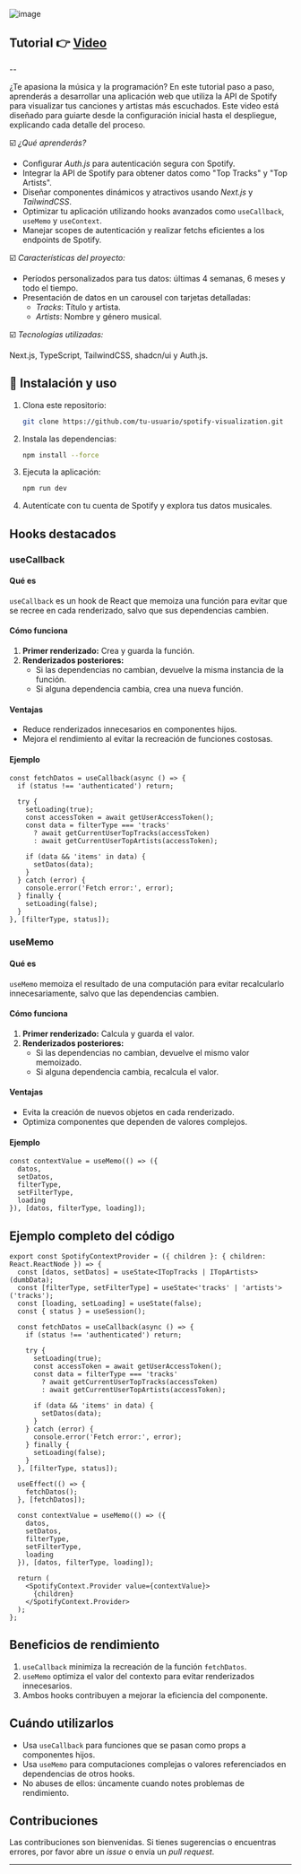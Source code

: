 ![image](https://github.com/user-attachments/assets/eac0027f-b0d9-43a2-956f-8fc620d39b76)
## Tutorial 👉 [Video](https://www.youtube.com/watch?v=L4rNIGdwOE0)

--

¿Te apasiona la música y la programación? En este tutorial paso a paso, aprenderás a desarrollar una aplicación web que utiliza la API de Spotify para visualizar tus canciones y artistas más escuchados. Este video está diseñado para guiarte desde la configuración inicial hasta el despliegue, explicando cada detalle del proceso.

☑️ *¿Qué aprenderás?*

- Configurar *Auth.js* para autenticación segura con Spotify.
- Integrar la API de Spotify para obtener datos como "Top Tracks" y "Top Artists".
- Diseñar componentes dinámicos y atractivos usando *Next.js* y *TailwindCSS*.
- Optimizar tu aplicación utilizando hooks avanzados como `useCallback`, `useMemo` y `useContext`.
- Manejar scopes de autenticación y realizar fetchs eficientes a los endpoints de Spotify.

☑️ *Características del proyecto:*

- Períodos personalizados para tus datos: últimas 4 semanas, 6 meses y todo el tiempo.
- Presentación de datos en un carousel con tarjetas detalladas:
    - *Tracks*: Título y artista.
    - *Artists*: Nombre y género musical.

☑️ *Tecnologías utilizadas:*

Next.js, TypeScript, TailwindCSS, shadcn/ui y Auth.js.

## 🔧 Instalación y uso
1. Clona este repositorio:
   ```bash
   git clone https://github.com/tu-usuario/spotify-visualization.git
   ```
2. Instala las dependencias:
   ```bash
   npm install --force
   ```
3. Ejecuta la aplicación:
   ```bash
   npm run dev
   ```
4. Autentícate con tu cuenta de Spotify y explora tus datos musicales.

## Hooks destacados

### useCallback
#### Qué es
`useCallback` es un hook de React que memoiza una función para evitar que se recree en cada renderizado, salvo que sus dependencias cambien.

#### Cómo funciona
1. **Primer renderizado:** Crea y guarda la función.
2. **Renderizados posteriores:**
   - Si las dependencias no cambian, devuelve la misma instancia de la función.
   - Si alguna dependencia cambia, crea una nueva función.

#### Ventajas
- Reduce renderizados innecesarios en componentes hijos.
- Mejora el rendimiento al evitar la recreación de funciones costosas.

#### Ejemplo
```tsx
const fetchDatos = useCallback(async () => {
  if (status !== 'authenticated') return;

  try {
    setLoading(true);
    const accessToken = await getUserAccessToken();
    const data = filterType === 'tracks'
      ? await getCurrentUserTopTracks(accessToken)
      : await getCurrentUserTopArtists(accessToken);

    if (data && 'items' in data) {
      setDatos(data);
    }
  } catch (error) {
    console.error('Fetch error:', error);
  } finally {
    setLoading(false);
  }
}, [filterType, status]);
```

### useMemo
#### Qué es
`useMemo` memoiza el resultado de una computación para evitar recalcularlo innecesariamente, salvo que las dependencias cambien.

#### Cómo funciona
1. **Primer renderizado:** Calcula y guarda el valor.
2. **Renderizados posteriores:**
   - Si las dependencias no cambian, devuelve el mismo valor memoizado.
   - Si alguna dependencia cambia, recalcula el valor.

#### Ventajas
- Evita la creación de nuevos objetos en cada renderizado.
- Optimiza componentes que dependen de valores complejos.

#### Ejemplo
```tsx
const contextValue = useMemo(() => ({
  datos,
  setDatos,
  filterType,
  setFilterType,
  loading
}), [datos, filterType, loading]);
```

## Ejemplo completo del código
```tsx
export const SpotifyContextProvider = ({ children }: { children: React.ReactNode }) => {
  const [datos, setDatos] = useState<ITopTracks | ITopArtists>(dumbData);
  const [filterType, setFilterType] = useState<'tracks' | 'artists'>('tracks');
  const [loading, setLoading] = useState(false);
  const { status } = useSession();

  const fetchDatos = useCallback(async () => {
    if (status !== 'authenticated') return;

    try {
      setLoading(true);
      const accessToken = await getUserAccessToken();
      const data = filterType === 'tracks'
        ? await getCurrentUserTopTracks(accessToken)
        : await getCurrentUserTopArtists(accessToken);

      if (data && 'items' in data) {
        setDatos(data);
      }
    } catch (error) {
      console.error('Fetch error:', error);
    } finally {
      setLoading(false);
    }
  }, [filterType, status]);

  useEffect(() => {
    fetchDatos();
  }, [fetchDatos]);

  const contextValue = useMemo(() => ({
    datos,
    setDatos,
    filterType,
    setFilterType,
    loading
  }), [datos, filterType, loading]);

  return (
    <SpotifyContext.Provider value={contextValue}>
      {children}
    </SpotifyContext.Provider>
  );
};
```

## Beneficios de rendimiento
1. `useCallback` minimiza la recreación de la función `fetchDatos`.
2. `useMemo` optimiza el valor del contexto para evitar renderizados innecesarios.
3. Ambos hooks contribuyen a mejorar la eficiencia del componente.

## Cuándo utilizarlos
- Usa `useCallback` para funciones que se pasan como props a componentes hijos.
- Usa `useMemo` para computaciones complejas o valores referenciados en dependencias de otros hooks.
- No abuses de ellos: úncamente cuando notes problemas de rendimiento.

## Contribuciones
Las contribuciones son bienvenidas. Si tienes sugerencias o encuentras errores, por favor abre un *issue* o envía un *pull request*.

---
